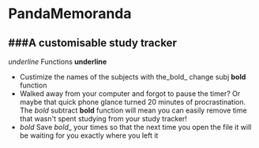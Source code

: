 # PandaMemoranda

###A customisable study tracker
---
_underline_ Functions __underline__

*  Custimize the names of the subjects with the_bold_ change subj __bold__ function
* Walked away from your computer and forgot to pause the timer? Or maybe that quick phone glance turned 20 minutes of procrastination. The _bold_ subtract __bold__ function will mean you can easily remove time that wasn't spent studying from your study tracker!
* _bold_ Save _bold__ your times so that the next time you open the file it will be waiting for you exactly where you left it
